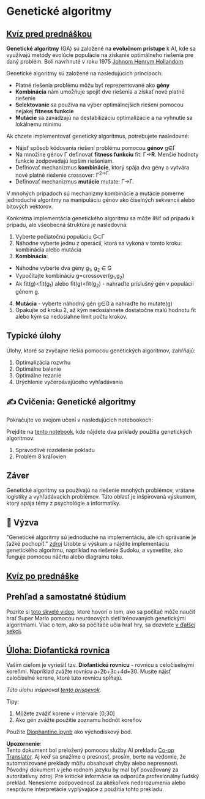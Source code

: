 <!--
CO_OP_TRANSLATOR_METADATA:
{
  "original_hash": "893aa368cb485da704b466a0f3775587",
  "translation_date": "2025-08-25T23:18:19+00:00",
  "source_file": "lessons/6-Other/21-GeneticAlgorithms/README.md",
  "language_code": "sk"
}
-->
# Genetické algoritmy

## [Kvíz pred prednáškou](https://red-field-0a6ddfd03.1.azurestaticapps.net/quiz/121)

**Genetické algoritmy** (GA) sú založené na **evolučnom prístupe** k AI, kde sa využívajú metódy evolúcie populácie na získanie optimálneho riešenia pre daný problém. Boli navrhnuté v roku 1975 [Johnom Henrym Hollandom](https://wikipedia.org/wiki/John_Henry_Holland).

Genetické algoritmy sú založené na nasledujúcich princípoch:

* Platné riešenia problému môžu byť reprezentované ako **gény**
* **Kombinácia** nám umožňuje spojiť dve riešenia a získať nové platné riešenie
* **Selektovanie** sa používa na výber optimálnejších riešení pomocou nejakej **fitness funkcie**
* **Mutácie** sa zavádzajú na destabilizáciu optimalizácie a na vyhnutie sa lokálnemu minimu

Ak chcete implementovať genetický algoritmus, potrebujete nasledovné:

 * Nájsť spôsob kódovania riešení problému pomocou **génov** g∈Γ
 * Na množine génov Γ definovať **fitness funkciu** fit: Γ→**R**. Menšie hodnoty funkcie zodpovedajú lepším riešeniam.
 * Definovať mechanizmus **kombinácie**, ktorý spája dva gény a vytvára nové platné riešenie crossover: Γ<sup>2</sub>→Γ.
 * Definovať mechanizmus **mutácie** mutate: Γ→Γ.

V mnohých prípadoch sú mechanizmy kombinácie a mutácie pomerne jednoduché algoritmy na manipuláciu génov ako číselných sekvencií alebo bitových vektorov.

Konkrétna implementácia genetického algoritmu sa môže líšiť od prípadu k prípadu, ale všeobecná štruktúra je nasledovná:

1. Vyberte počiatočnú populáciu G⊂Γ
2. Náhodne vyberte jednu z operácií, ktorá sa vykoná v tomto kroku: kombinácia alebo mutácia
3. **Kombinácia**:
  * Náhodne vyberte dva gény g<sub>1</sub>, g<sub>2</sub> ∈ G
  * Vypočítajte kombináciu g=crossover(g<sub>1</sub>,g<sub>2</sub>)
  * Ak fit(g)<fit(g<sub>1</sub>) alebo fit(g)<fit(g<sub>2</sub>) - nahraďte príslušný gén v populácii génom g.
4. **Mutácia** - vyberte náhodný gén g∈G a nahraďte ho mutate(g)
5. Opakujte od kroku 2, až kým nedosiahnete dostatočne malú hodnotu fit alebo kým sa nedosiahne limit počtu krokov.

## Typické úlohy

Úlohy, ktoré sa zvyčajne riešia pomocou genetických algoritmov, zahŕňajú:

1. Optimalizácia rozvrhu
1. Optimálne balenie
1. Optimálne rezanie
1. Urýchlenie vyčerpávajúceho vyhľadávania

## ✍️ Cvičenia: Genetické algoritmy

Pokračujte vo svojom učení v nasledujúcich notebookoch:

Prejdite na [tento notebook](../../../../../lessons/6-Other/21-GeneticAlgorithms/Genetic.ipynb), kde nájdete dva príklady použitia genetických algoritmov:

1. Spravodlivé rozdelenie pokladu
1. Problém 8 kráľovien

## Záver

Genetické algoritmy sa používajú na riešenie mnohých problémov, vrátane logistiky a vyhľadávacích problémov. Táto oblasť je inšpirovaná výskumom, ktorý spája témy z psychológie a informatiky.

## 🚀 Výzva

"Genetické algoritmy sú jednoduché na implementáciu, ale ich správanie je ťažké pochopiť." [zdroj](https://wikipedia.org/wiki/Genetic_algorithm) Urobte si výskum a nájdite implementáciu genetického algoritmu, napríklad na riešenie Sudoku, a vysvetlite, ako funguje pomocou náčrtu alebo diagramu toku.

## [Kvíz po prednáške](https://red-field-0a6ddfd03.1.azurestaticapps.net/quiz/221)

## Prehľad a samostatné štúdium

Pozrite si [toto skvelé video](https://www.youtube.com/watch?v=qv6UVOQ0F44), ktoré hovorí o tom, ako sa počítač môže naučiť hrať Super Mario pomocou neurónových sietí trénovaných genetickými algoritmami. Viac o tom, ako sa počítače učia hrať hry, sa dozviete [v ďalšej sekcii](../22-DeepRL/README.md).

## [Úloha: Diofantická rovnica](../../../../../lessons/6-Other/21-GeneticAlgorithms/Diophantine.ipynb)

Vaším cieľom je vyriešiť tzv. **Diofantickú rovnicu** - rovnicu s celočíselnými koreňmi. Napríklad zvážte rovnicu a+2b+3c+4d=30. Musíte nájsť celočíselné korene, ktoré túto rovnicu spĺňajú.

*Túto úlohu inšpiroval [tento príspevok](https://habr.com/post/128704/).*

Tipy:

1. Môžete zvážiť korene v intervale [0;30]
1. Ako gén zvážte použitie zoznamu hodnôt koreňov

Použite [Diophantine.ipynb](../../../../../lessons/6-Other/21-GeneticAlgorithms/Diophantine.ipynb) ako východiskový bod.

**Upozornenie**:  
Tento dokument bol preložený pomocou služby AI prekladu [Co-op Translator](https://github.com/Azure/co-op-translator). Aj keď sa snažíme o presnosť, prosím, berte na vedomie, že automatizované preklady môžu obsahovať chyby alebo nepresnosti. Pôvodný dokument v jeho rodnom jazyku by mal byť považovaný za autoritatívny zdroj. Pre kritické informácie sa odporúča profesionálny ľudský preklad. Nenesieme zodpovednosť za akékoľvek nedorozumenia alebo nesprávne interpretácie vyplývajúce z použitia tohto prekladu.